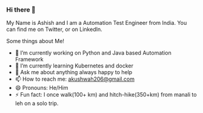 ### Hi there 👋


My Name is Ashish and I am a Automation Test Engineer from India. You can find me on Twitter, or on LinkedIn.

Some things about Me!

- 🔭 I’m currently working on Python and Java based Automation Framework
- 🌱 I’m currently learning Kubernetes and docker
- 💬 Ask me about anything always happy to help
- 📫 How to reach me: akushwah206@gmail.com
- 😄 Pronouns: He/Him
- ⚡ Fun fact: I once walk(100+ km) and hitch-hike(350+km) from manali to leh on a solo trip.

